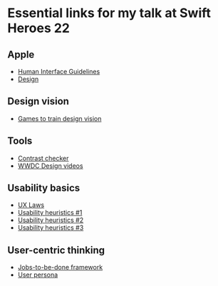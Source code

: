 Essential links for my talk at Swift Heroes 22
========

## Apple
* [Human Interface Guidelines](https://developer.apple.com/design/human-interface-guidelines/)
* [Design](https://developer.apple.com/design/tips/)

## Design vision
* [Games to train design vision](https://designpub.ru/%D0%B8%D0%B3%D1%80%D1%8B-%D0%B4%D0%BB%D1%8F-%D0%B4%D0%B8%D0%B7%D0%B0%D0%B9%D0%BD%D0%B5%D1%80%D0%BE%D0%B2-%D0%B8%D0%BB%D0%B8-%D0%BA%D0%B0%D0%BA-%D1%83%D0%B1%D0%B8%D1%82%D1%8C-%D0%B2%D1%80%D0%B5%D0%BC%D1%8F-%D1%81-%D0%BF%D0%BE%D0%BB%D1%8C%D0%B7%D0%BE%D0%B9-ccf858ec1fe7)

## Tools
* [Contrast checker](https://webaim.org/resources/contrastchecker/)
* [WWDC Design videos](https://developer.apple.com/videos/design/)

## Usability basics
* [UX Laws](https://lawsofux.com/)
* [Usability heuristics #1](https://www.nngroup.com/articles/ten-usability-heuristics/)
* [Usability heuristics #2](https://www.shopify.com/partners/blog/usability-heuristics)
* [Usability heuristics #3](https://www.toptal.com/designers/usability-testing/mobile-heuristic-principles
)

## User-centric thinking
* [Jobs-to-be-done framework](https://jtbd.info/2-what-is-jobs-to-be-done-jtbd-796b82081cca)
* [User persona](https://xd.adobe.com/ideas/process/user-research/putting-personas-to-work-in-ux-design/)


